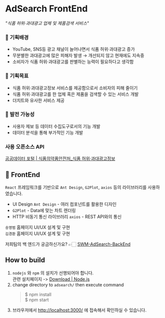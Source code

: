 # AdSearch FrontEnd
*_"식품 허위·과대광고 업체 및 제품검색 서비스"_*

### 🚩 **기획배경**

- YouTube, SNS등 광고 채널이 늘어나면서 식품 허위·과대광고 증가
- 무분별한 과대광고에 많은 피해자 발생 → 개선되지 않고 현재에도 지속중
- 소비자가 식품 허위·과대광고를 판별하는 능력이 필요하다고 생각함

### 🚩 **기획목표**

- 식품 허위·과대광고정보 서비스를  제공함으로서 소비자의 피해 줄이기
- 식품 허위·과대광고를 한 업체 혹은 제품을 검색할 수 있는 서비스 개발
- 더치트와 유사한 서비스 제공

### 🚩 **발전 가능성**

- 사용자 제보 등 데이터 수집도구로서의 기능 개발
- 데이터 분석을 통해 부가적인 기능 개발

### 사용 오픈소스 API

[공공데이터 포털 | 식품의약품안전처_식품 허위·과대광고정보](https://www.data.go.kr/data/15058599/openapi.do)

## 👯 FrontEnd

`React` 프레임워크를 기반으로 `Ant Design`, `G2Plot`, `axios` 등의 라이브러리를 사용하였습니다.
- UI Design `Ant Design` - 여러 컴포넌트를 활용한 디자인
- `G2Plot` - Data에 맞는 차트 렌더링
- HTTP 비동기 통신 라이브러리 `axios` - REST API와의 통신

`송영범` 홈페이지 UI/UX 설계 및 구현  
`김경환` 홈페이지 UI/UX 설계 및 구현  

저희팀의 백 엔드가 궁금하신가요? 👉🏻 [SWM-AdSearch-BackEnd](https://github.com/swm-pgui/SWM-AdSearch-Intergrated/tree/main/SWM-AdSearch-BackEnd-main)

## How to build

1. `nodejs` 와 `npm` 의 설치가 선행되어야 합니다.  
관련 설치페이지 -> [Download | Node.js](https://nodejs.org/en/download/)  
2. change directory to `adsearch/` then execute command    
   > $ npm install    
$ npm start  
3. 브라우저에서 [http://localhost:3000/](http://localhost:3000/) 에 접속해서 확인하실 수 있습니다.

